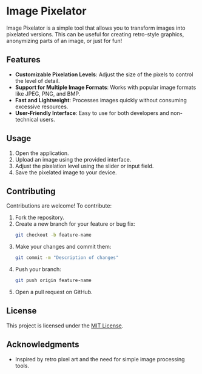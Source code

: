# Image Pixelator

Image Pixelator is a simple tool that allows you to transform images into pixelated versions. This can be useful for creating retro-style graphics, anonymizing parts of an image, or just for fun!

## Features

- **Customizable Pixelation Levels**: Adjust the size of the pixels to control the level of detail.
- **Support for Multiple Image Formats**: Works with popular image formats like JPEG, PNG, and BMP.
- **Fast and Lightweight**: Processes images quickly without consuming excessive resources.
- **User-Friendly Interface**: Easy to use for both developers and non-technical users.

## Usage

1. Open the application.
2. Upload an image using the provided interface.
3. Adjust the pixelation level using the slider or input field.
4. Save the pixelated image to your device.

## Contributing

Contributions are welcome! To contribute:

1. Fork the repository.
2. Create a new branch for your feature or bug fix:
   ```bash
   git checkout -b feature-name
   ```
3. Make your changes and commit them:
   ```bash
   git commit -m "Description of changes"
   ```
4. Push your branch:
   ```bash
   git push origin feature-name
   ```
5. Open a pull request on GitHub.

## License

This project is licensed under the [MIT License](LICENSE).

## Acknowledgments

- Inspired by retro pixel art and the need for simple image processing tools.

